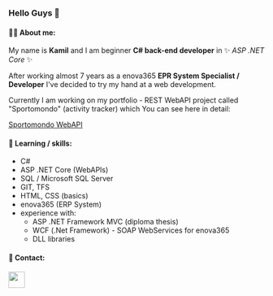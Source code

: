 ### Hello Guys 👋

#### 👨‍💻 About me: ####
My name is **Kamil** and I am beginner **C# back-end developer** in ✨ _ASP .NET Core_ ✨

After working almost 7 years as a enova365 **EPR System Specialist / Developer** I've decided to try my hand at a web development.

Currently I am working on my portfolio - REST WebAPI project called "Sportomondo" (activity tracker) which You can see here in detail:

[Sportomondo WebAPI](https://github.com/KamilZurek/RestaurantAPI)

#### 🔭 Learning / skills: ####
<ul>
  <li>C#</li>
  <li>ASP .NET Core (WebAPIs)</li>
  <li>SQL / Microsoft SQL Server</li>
  <li>GIT, TFS</li>
  <li>HTML, CSS (basics)</li>
  <li>enova365 (ERP System)</li>
  <li>experience with: <br/>
    <ul>
      <li>ASP .NET Framework MVC (diploma thesis)</li>
      <li>WCF (.Net Framework) - SOAP WebServices for enova365</li>
      <li>DLL libraries</li>
    </ul>
  </li>
</ul>

#### 🌱 Contact: ####
<p align="left"> <a href="https://www.linkedin.com/in/kamil-żurek-76b958164/" target="_blank" rel="noreferrer"> <picture> <source media="(prefers-color-scheme: dark)" srcset="https://raw.githubusercontent.com/danielcranney/readme-generator/main/public/icons/socials/linkedin-dark.svg" /> <source media="(prefers-color-scheme: light)" srcset="https://raw.githubusercontent.com/danielcranney/readme-generator/main/public/icons/socials/linkedin.svg" /> <img src="https://raw.githubusercontent.com/danielcranney/readme-generator/main/public/icons/socials/linkedin.svg" width="32" height="32" /> </picture> </a></p>
